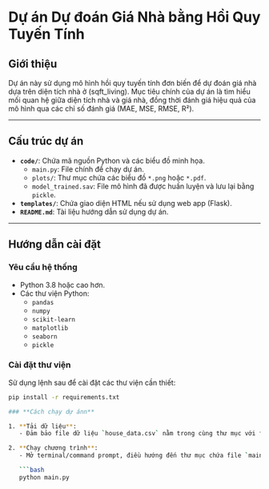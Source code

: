 # Dự án Dự đoán Giá Nhà bằng Hồi Quy Tuyến Tính

## Giới thiệu
Dự án này sử dụng mô hình hồi quy tuyến tính đơn biến để dự đoán giá nhà dựa trên diện tích nhà ở (sqft_living). Mục tiêu chính của dự án là tìm hiểu mối quan hệ giữa diện tích nhà và giá nhà, đồng thời đánh giá hiệu quả của mô hình qua các chỉ số đánh giá (MAE, MSE, RMSE, R²).

---

## Cấu trúc dự án
- **`code/`**: Chứa mã nguồn Python và các biểu đồ minh họa.
  - `main.py`: File chính để chạy dự án.
  - `plots/`: Thư mục chứa các biểu đồ `*.png` hoặc `*.pdf`.
  - `model_trained.sav`: File mô hình đã được huấn luyện và lưu lại bằng `pickle`.
- **`templates/`**: Chứa giao diện HTML nếu sử dụng web app (Flask).
- **`README.md`**: Tài liệu hướng dẫn sử dụng dự án.

---

## Hướng dẫn cài đặt

### **Yêu cầu hệ thống**
- Python 3.8 hoặc cao hơn.
- Các thư viện Python:
  - `pandas`
  - `numpy`
  - `scikit-learn`
  - `matplotlib`
  - `seaborn`
  - `pickle`

### **Cài đặt thư viện**
Sử dụng lệnh sau để cài đặt các thư viện cần thiết:

```bash
pip install -r requirements.txt

### **Cách chạy dự ánn**

1. **Tải dữ liệu**:
   - Đảm bảo file dữ liệu `house_data.csv` nằm trong cùng thư mục với file `main.py`.

2. **Chạy chương trình**:
   - Mở terminal/command prompt, điều hướng đến thư mục chứa file `main.py`, và chạy lệnh:

   ```bash
   python main.py

